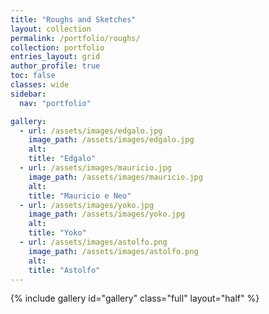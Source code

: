 ```yaml
---
title: "Roughs and Sketches"
layout: collection
permalink: /portfolio/roughs/
collection: portfolio
entries_layout: grid
author_profile: true
toc: false
classes: wide
sidebar:
  nav: "portfolio"

gallery:
  - url: /assets/images/edgalo.jpg
    image_path: /assets/images/edgalo.jpg
    alt: 
    title: "Edgalo"
  - url: /assets/images/mauricio.jpg
    image_path: /assets/images/mauricio.jpg
    alt: 
    title: "Mauricio e Neo"
  - url: /assets/images/yoko.jpg
    image_path: /assets/images/yoko.jpg
    alt: 
    title: "Yoko"
  - url: /assets/images/astolfo.png
    image_path: /assets/images/astolfo.png
    alt: 
    title: "Astolfo"
---
```


{% include gallery id="gallery" class="full" layout="half" %}